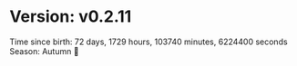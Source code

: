 # Version: v0.2.11
Time since birth: 72 days, 1729 hours, 103740 minutes, 6224400 seconds
Season: Autumn 🍁
